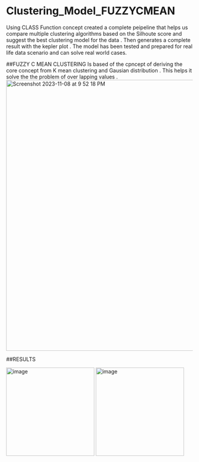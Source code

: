 # Clustering_Model_FUZZYCMEAN

Using CLASS Function concept created a complete peipeline that helps us compare multiple clustering algorithms based on the Silhoute score and suggest the best clustering model for the data .
Then generates a complete result with the kepler plot . The model has been tested and prepared for real life data scenario and can solve real world cases.

##FUZZY C MEAN CLUSTERING 
Is based of the cpncept of deriving the core concept from K mean clustering and Gausian distribution . This helps it solve the the problem of over lapping values .
<img width="730" alt="Screenshot 2023-11-08 at 9 52 18 PM" src="https://github.com/Harsh055Raj/Clustering_Model_FUZZYCMEAN/assets/95955195/c01b7dd3-941a-41e1-96f9-2a55e785c2a1">


##RESULTS

<img width="238" alt="image" src="https://github.com/Harsh055Raj/Clustering_Model_FUZZYCMEAN/assets/95955195/397dcd03-966c-46ec-b583-fdd5da33d267">



<img width="238" alt="image" src="https://github.com/Harsh055Raj/Clustering_Model_FUZZYCMEAN/assets/95955195/cbf00b53-c539-4e68-aad3-65b2dd0abe3a">

